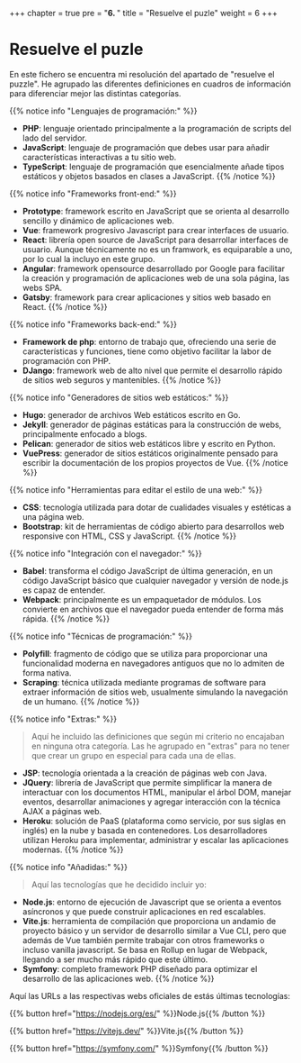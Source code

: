 +++
chapter = true
pre = "<b>6. </b>"
title = "Resuelve el puzle"
weight = 6
+++

# Resuelve el puzle

En este fichero se encuentra mi resolución del apartado de "resuelve el puzzle". He agrupado las diferentes definiciones en cuadros de información para diferenciar mejor las distintas categorías.

{{% notice info "Lenguajes de programación:" %}}
- **PHP**: lenguaje orientado principalmente a la programación de scripts del lado del servidor.
- **JavaScript**: lenguaje de programación que debes usar para añadir características interactivas a tu sitio web.
- **TypeScript**: lenguaje de programación que esencialmente añade tipos estáticos y objetos basados en clases a JavaScript.
{{% /notice %}}


{{% notice info "Frameworks front-end:" %}}
- **Prototype**: framework escrito en JavaScript que se orienta al desarrollo sencillo y dinámico de aplicaciones web.
- **Vue**: framework progresivo Javascript para crear interfaces de usuario.
- **React**: librería open source de JavaScript para desarrollar interfaces de usuario. Aunque técnicamente no es un framwork, es equiparable a uno, por lo cual la incluyo en este grupo.
- **Angular**: framework opensource desarrollado por Google para facilitar la creación y programación de aplicaciones web de una sola página, las webs SPA.
- **Gatsby**: framework para crear aplicaciones y sitios web basado en React.
{{% /notice %}}

{{% notice info "Frameworks back-end:" %}}
- **Framework de php**: entorno de trabajo que, ofreciendo una serie de características y funciones, tiene como objetivo facilitar la labor de programación con PHP.
- **DJango**: framework web de alto nivel que permite el desarrollo rápido de sitios web seguros y mantenibles.
{{% /notice %}}

{{% notice info "Generadores de sitios web estáticos:" %}}
- **Hugo**: generador de archivos Web estáticos escrito en Go.
- **Jekyll**: generador de páginas estáticas para la construcción de webs, principalmente enfocado a blogs.
- **Pelican**: generador de sitios web estáticos libre y escrito en Python.
- **VuePress**: generador de sitios estáticos originalmente pensado para escribir la documentación de los propios proyectos de Vue.
{{% /notice %}}

{{% notice info "Herramientas para editar el estilo de una web:" %}}
- **CSS**: tecnología utilizada para dotar de cualidades visuales y estéticas a una página web.
- **Bootstrap**: kit de herramientas de código abierto para desarrollos web responsive con HTML, CSS y JavaScript.
{{% /notice %}}

{{% notice info "Integración con el navegador:" %}}
- **Babel**: transforma el código JavaScript de última generación, en un código JavaScript básico que cualquier navegador y versión de node.js es capaz de entender.
- **Webpack**: principalmente es un empaquetador de módulos. Los convierte en archivos que el navegador pueda entender de forma más rápida. 
{{% /notice %}}

{{% notice info "Técnicas de programación:" %}}
- **Polyfill**: fragmento de código que se utiliza para proporcionar una funcionalidad moderna en navegadores antiguos que no lo admiten de forma nativa.
- **Scraping**: técnica utilizada mediante programas de software para extraer información de sitios web, usualmente simulando la navegación de un humano.
{{% /notice %}}

{{% notice info "Extras:" %}}
> Aquí he incluido las definiciones que según mi criterio no encajaban en ninguna otra categoría. Las he agrupado en "extras" para no tener que crear un grupo en especial para cada una de ellas.
- **JSP**: tecnología orientada a la creación de páginas web con Java. 
- **JQuery**: librería de JavaScript que permite simplificar la manera de interactuar con los documentos HTML, manipular el árbol DOM, manejar eventos, desarrollar animaciones y agregar interacción con la técnica AJAX a páginas web.​
- **Heroku**: solución de PaaS (plataforma como servicio, por sus siglas en inglés) en la nube y basada en contenedores. Los desarrolladores utilizan Heroku para implementar, administrar y escalar las aplicaciones modernas.
{{% /notice %}}

{{% notice info "Añadidas:" %}}
> Aquí las tecnologías que he decidido incluir yo:
- **Node.js**: entorno de ejecución de Javascript que se orienta a eventos asíncronos y que puede construir aplicaciones en red escalables.
- **Vite.js**: herramienta de compilación que proporciona un andamio de proyecto básico y un servidor de desarrollo similar a Vue CLI, pero que además de Vue también permite trabajar con otros frameworks o incluso vanilla javascript. Se basa en Rollup en lugar de Webpack, llegando a ser mucho más rápido que este último.
- **Symfony**: completo framework PHP diseñado para optimizar el desarrollo de las aplicaciones web.
{{% /notice %}}

Aquí las URLs a las respectivas webs oficiales de estás últimas tecnologías:

{{% button href="https://nodejs.org/es/" %}}Node.js{{% /button %}}

{{% button href="https://vitejs.dev/" %}}Vite.js{{% /button %}}

{{% button href="https://symfony.com/" %}}Symfony{{% /button %}}
